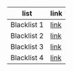 | list | link |
| ------ | ------ |
|Blacklist 1| [link](https://raw.githubusercontent.com/bluefly000/urchin-shading/main/filters/ncaqBlacklist.txt) |
|Blacklist 2| [link](https://raw.githubusercontent.com/bluefly000/urchin-shading/main/filters/uBlacklist_from_nsystem.txt) |
|Blacklist 3| [link](https://raw.githubusercontent.com/bluefly000/urchin-shading/main/filters/fake_webstores.txt) |
|Blacklist 4| [link](https://raw.githubusercontent.com/bluefly000/urchin-shading/main/filters/programming-school.txt) |
